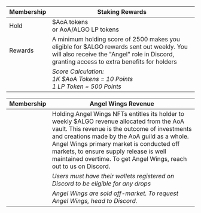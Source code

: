 
| Membership | Staking Rewards |
| --- | --- |
| Hold | $AoA tokens <br/> or AoA/ALGO LP tokens |
| Rewards |  A minimum holding score of 2500 makes you eligible for $ALGO rewards sent out weekly. You will also receive the "Angel" role in Discord, granting access to extra benefits for holders | 
|| *Score Calculation: <br/> 1K $AoA Tokens = 10 Points<br/> 1 LP Token = 500 Points* |


| Membership | Angel Wings Revenue |
| --- | --- |
|| Holding Angel Wings NFTs entitles its holder to weekly $ALGO revenue allocated from the AoA vault. This revenue is the outcome of investments and creations made by the AoA guild as a whole. Angel Wings primary market is conducted off markets, to ensure supply release is well maintained overtime. To get Angel Wings, reach out to us on Discord. |
|| *Users must have their wallets registered on Discord to be eligible for any drops* |
|| *Angel Wings are sold off-market. To request Angel Wings, head to Discord.* |